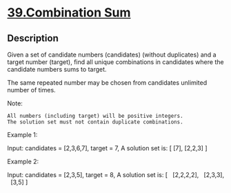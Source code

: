 # [39.Combination Sum](https://leetcode.com/problems/combination-sum/)
        
## Description
        
Given a set of candidate numbers (candidates) (without duplicates) and a target number (target), find all unique combinations in candidates&nbsp;where the candidate numbers sums to target.

The same repeated number may be chosen from candidates&nbsp;unlimited number of times.

Note:


	All numbers (including target) will be positive integers.
	The solution set must not contain duplicate combinations.


Example 1:


Input: candidates = [2,3,6,7], target = 7,
A solution set is:
[
  [7],
  [2,2,3]
]


Example 2:


Input: candidates = [2,3,5], target = 8,
A solution set is:
[
&nbsp; [2,2,2,2],
&nbsp; [2,3,3],
&nbsp; [3,5]
]

